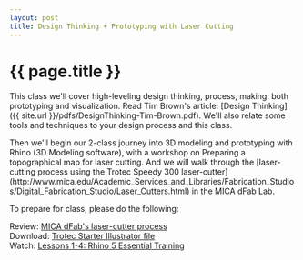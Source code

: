 ```yaml
---
layout: post
title: Design Thinking + Prototyping with Laser Cutting
---
```


{{ page.title }}
================

<p class="meta">

<p>This class we'll cover high-leveling design thinking, process, making: both prototyping and visualization. Read Tim Brown's article: [Design Thinking]({{ site.url }}/pdfs/DesignThinking-Tim-Brown.pdf). We'll also relate some tools and techniques to your design process and this class.</p>

<p>Then we'll begin our 2-class journey into 3D modeling and prototyping with Rhino (3D Modeling software), with a workshop on Preparing a topographical map for laser cutting. And we will walk through the [laser-cutting process using the Trotec Speedy 300 laser-cutter](http://www.mica.edu/Academic_Services_and_Libraries/Fabrication_Studios/Digital_Fabrication_Studio/Laser_Cutters.html) in the MICA dFab Lab.</p>

<p>To prepare for class, please do the following:</p>

Review: [MICA dFab's laser-cutter process](http://www.mica.edu/Academic_Services_and_Libraries/Fabrication_Studios/Digital_Fabrication_Studio/Laser_Cutters.html)</br>
Download: [Trotec Starter Illustrator file](http://www.mica.edu/Documents/FabricationStudios/dFab/dFab_LaserTemplate.ai)</br>
Watch:  [Lessons 1-4: Rhino 5 Essential Training](http://www.lynda.com/Rhino-tutorials/Rhino-5-Essential-Training/133324-2.html)
